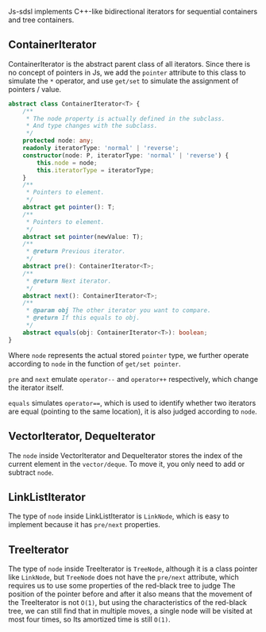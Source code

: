 Js-sdsl implements C++-like bidirectional iterators for sequential containers and tree containers.

## ContainerIterator

ContainerIterator is the abstract parent class of all iterators. Since there is no concept of pointers in Js, we add the `pointer` attribute to this class to simulate the `*` operator, and use `get/set` to simulate the assignment of pointers / value.

```typescript
abstract class ContainerIterator<T> {
    /**
     * The node property is actually defined in the subclass.
     * And type changes with the subclass.
     */
    protected node: any;
    readonly iteratorType: 'normal' | 'reverse';
    constructor(node: P, iteratorType: 'normal' | 'reverse') {
        this.node = node;
        this.iteratorType = iteratorType;
    }
    /**
     * Pointers to element.
     */
    abstract get pointer(): T;
    /**
     * Pointers to element.
     */
    abstract set pointer(newValue: T);
    /**
     * @return Previous iterator.
     */
    abstract pre(): ContainerIterator<T>;
    /**
     * @return Next iterator.
     */
    abstract next(): ContainerIterator<T>;
    /**
     * @param obj The other iterator you want to compare.
     * @return If this equals to obj.
     */
    abstract equals(obj: ContainerIterator<T>): boolean;
}
```

Where `node` represents the actual stored `pointer` type, we further operate according to `node` in the function of `get/set pointer`.

`pre` and `next` emulate `operator--` and `operator++` respectively, which change the iterator itself.

`equals` simulates `operator==`, which is used to identify whether two iterators are equal (pointing to the same location), it is also judged according to `node`.

## VectorIterator, DequeIterator

The `node` inside VectorIterator and DequeIterator stores the index of the current element in the `vector/deque`. To move it, you only need to add or subtract `node`.

## LinkListIterator

The type of `node` inside LinkListIterator is `LinkNode`, which is easy to implement because it has `pre/next` properties.

## TreeIterator

The type of `node` inside TreeIterator is `TreeNode`, although it is a class pointer like `LinkNode`, but `TreeNode` does not have the `pre/next` attribute, which requires us to use some properties of the red-black tree to judge The position of the pointer before and after it also means that the movement of the TreeIterator is not `O(1)`, but using the characteristics of the red-black tree, we can still find that in multiple moves, a single node will be visited at most four times, so Its amortized time is still `O(1)`.
